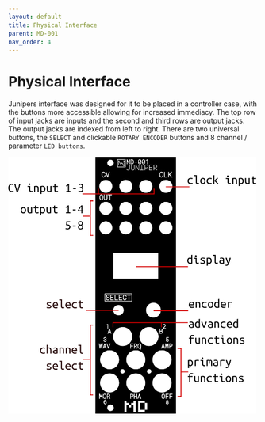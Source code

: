 ```yaml
---
layout: default
title: Physical Interface
parent: MD-001
nav_order: 4
---
```


# Physical Interface

Junipers interface was designed for it to be placed in a controller case, with the buttons more accessible allowing for increased immediacy. The top row of input jacks are inputs and the second and third rows are output jacks. The output jacks are indexed from left to right. There are two universal buttons, the `SELECT` and clickable `ROTARY ENCODER` buttons and 8 channel / parameter `LED buttons`.

<img src="/images/md001-diagram.png" width="500px" />
